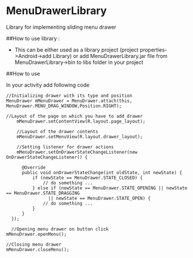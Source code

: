 MenuDrawerLibrary
=================

Library for implementing sliding menu drawer 

##How to use library :

- This can be either 
     used as a library project (project properties->Android->add Library) 
  or 
     add MenuDrawerLibrary.jar file from MenuDrawerLibrary->bin to libs folder in your project


##How to use

  In your activity add following code
  
    //Initializing drawer with its type and position
    MenuDrawer mMenuDrawer = MenuDrawer.attach(this, MenuDrawer.MENU_DRAG_WINDOW,Position.RIGHT);
    
    //Layout of the page on which you have to add drawer
		mMenuDrawer.setContentView(R.layout.page_layout);
		
		//Layout of the drawer contents
		mMenuDrawer.setMenuView(R.layout.drawer_layout);
		
		//Setting listener for drawer actions
		mMenuDrawer.setOnDrawerStateChangeListener(new OnDrawerStateChangeListener() {

		  @Override
		  public void onDrawerStateChange(int oldState, int newState) {
			  if (newState == MenuDrawer.STATE_CLOSED) {
				  // do something ...
			  } else if (newState == MenuDrawer.STATE_OPENING || newState == MenuDrawer.STATE_DRAGGING
					|| newState == MenuDrawer.STATE_OPEN) {
				  // do something ...
			  }
		  }
	  });
	  
	  //Opening menu drawer on button click
    mMenuDrawer.openMenu();
    
    //Closing menu drawer
    mMenuDrawer.closeMenu();
